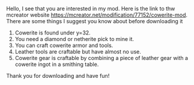 Hello, I see that you are interested in my mod. Here is the link to thw mcreator website https://mcreator.net/modification/77152/cowerite-mod.
There are some things I suggest you know about before downloading it


1. Cowerite is found under y=32.
2. You need a diamond or netherite pick to mine it.
3. You can craft cowerite armor and tools.
4. Leather tools are craftable but have almost no use.
5. Cowerite gear is craftable by combining a piece of leather gear with a cowerite ingot in a smithing table.


Thank you for downloading and have fun!
